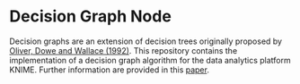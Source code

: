 # Decision Graph Node

Decision graphs are an extension of decision trees originally proposed by [Oliver, Dowe and Wallace (1992)](http://citeseerx.ist.psu.edu/viewdoc/download?doi=10.1.1.52.1476&rep=rep1&type=pdf). This repository contains the implementation of a decision graph algorithm for the data analytics platform KNIME. Further information are provided in this [paper](DecisionGraphs.pdf).
